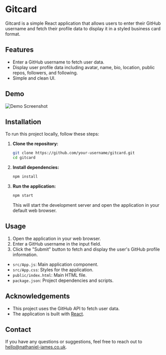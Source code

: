 # Gitcard

Gitcard is a simple React application that allows users to enter their GitHub username and fetch their profile data to display it in a styled business card format.

## Features

- Enter a GitHub username to fetch user data.
- Display user profile data including avatar, name, bio, location, public repos, followers, and following.
- Simple and clean UI.

## Demo

![Demo Screenshot](screenshot.png)

## Installation

To run this project locally, follow these steps:

1. **Clone the repository:**
    ```bash
    git clone https://github.com/your-username/gitcard.git
    cd gitcard
    ```

2. **Install dependencies:**
    ```bash
    npm install
    ```

3. **Run the application:**
    ```bash
    npm start
    ```

    This will start the development server and open the application in your default web browser.

## Usage

1. Open the application in your web browser.
2. Enter a GitHub username in the input field.
3. Click the "Submit" button to fetch and display the user's GitHub profile information.


- `src/App.js`: Main application component.
- `src/App.css`: Styles for the application.
- `public/index.html`: Main HTML file.
- `package.json`: Project dependencies and scripts.


## Acknowledgements

- This project uses the GitHub API to fetch user data.
- The application is built with [React](https://reactjs.org/).

## Contact

If you have any questions or suggestions, feel free to reach out to [hello@nathaniel-james.co.uk](mailto:hello@nathaniel-james.co.uk).
